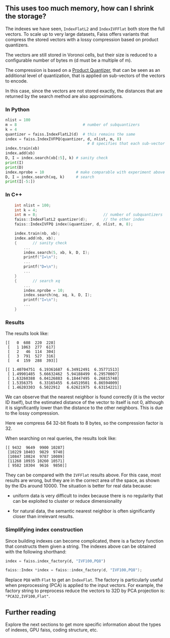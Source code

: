 ## This uses too much memory, how can I shrink the storage?

The indexes we have seen, `IndexFlatL2` and `IndexIVFFlat` both store the full vectors. To scale up to very large datasets, Faiss offers variants that compress the stored vectors with a lossy compression based on product quantizers.

The vectors are still stored in Voronoi cells, but their size is reduced to a configurable number of bytes m (d must be a multiple of m).

The compression is based on a [Product Quantizer](https://hal.archives-ouvertes.fr/file/index/docid/514462/filename/paper_hal.pdf), that can be seen as an additional level of quantization, that is applied on sub-vectors of the vectors to encode.

In this case, since the vectors are not stored exactly, the distances that are returned by the search method are also approximations.

### In Python

```python
nlist = 100
m = 8                             # number of subquantizers
k = 4
quantizer = faiss.IndexFlatL2(d)  # this remains the same
index = faiss.IndexIVFPQ(quantizer, d, nlist, m, 8)
                                    # 8 specifies that each sub-vector is encoded as 8 bits
index.train(xb)
index.add(xb)
D, I = index.search(xb[:5], k) # sanity check
print(I)
print(D)
index.nprobe = 10              # make comparable with experiment above
D, I = index.search(xq, k)     # search
print(I[-5:])
```

<!--
### In Lua

```lua
  nlist = 100
  m = 8                             -- number of subquantizers
  k = 4
  quantizer = faiss.IndexFlatL2(d)  -- this remains the same
  index = faiss.IndexIVFPQ(quantizer, d, nlist, m, 8)
                                    -- 8 specifies that each sub-vector is encoded as 8 bits
  index:train(xb)
  index:add(xb)
  D, I = index:search(xb:sub(1, 5), k) -- sanity check
  print(I)
  print(D)
  index.nprobe = 10              -- make comparable with experiment above
  D, I = index:search(xq, k)     -- search
  print(I:sub(-5, -1))
```
-->
### In C++

```c++
    int nlist = 100;
    int k = 4;
    int m = 8;                             // number of subquantizers
    faiss::IndexFlatL2 quantizer(d);       // the other index
    faiss::IndexIVFPQ index(&quantizer, d, nlist, m, 8);

    index.train(nb, xb);
    index.add(nb, xb);
    {       // sanity check
        ...
        index.search(5, xb, k, D, I);
        printf("I=\n");
        ...
        printf("D=\n");
        ...
    }
    {       // search xq
        ...
        index.nprobe = 10;
        index.search(nq, xq, k, D, I);
        printf("I=\n");
        ...
    }
```

### Results

The results look like:

```
[[   0  608  220  228]
 [   1 1063  277  617]
 [   2   46  114  304]
 [   3  791  527  316]
 [   4  159  288  393]]

[[ 1.40704751  6.19361687  6.34912491  6.35771513]
 [ 1.49901485  5.66632462  5.94188499  6.29570007]
 [ 1.63260388  6.04126883  6.18447495  6.26815748]
 [ 1.5356375   6.33165455  6.64519501  6.86594009]
 [ 1.46203303  6.5022912   6.62621975  6.63154221]]
```

We can observe that the nearest neighbor is found correctly (it is the vector ID itself), but the estimated distance of the vector to itself is not 0, although it is significantly lower than the distance to the other neighbors. This is due to the lossy compression.

Here we compress 64 32-bit floats to 8 bytes, so the compression factor is 32.

When searching on real queries, the results look like:

```
[[ 9432  9649  9900 10287]
 [10229 10403  9829  9740]
 [10847 10824  9787 10089]
 [11268 10935 10260 10571]
 [ 9582 10304  9616  9850]]
```

They can be compared with the `IVFFlat` results above. For this case, most results are wrong, but they are in the correct area of the space, as shown by the IDs around 10000. The situation is better for real data because:

- uniform data is very difficult to index because there is no regularity that can be exploited to cluster  or reduce dimensionality

- for natural data, the semantic nearest neighbor is often significantly closer than irrelevant results.

### Simplifying index construction

Since building indexes can become complicated, there is a factory function that constructs them given a string. The indexes above can be obtained with the following shorthand:

```python
index = faiss.index_factory(d, "IVF100,PQ8")
```

```c++
faiss::Index *index = faiss::index_factory(d, "IVF100,PQ8");
```
Replace `PQ8` with `Flat` to get an `IndexFlat`. The factory is particularly useful when preprocessing (PCA) is applied to the input vectors. For example, the factory string to preprocess reduce the vectors to 32D by PCA projection is: `"PCA32,IVF100,Flat"`. 

## Further reading

Explore the next sections to get more specific information about the types of indexes, GPU faiss, coding structure, etc.